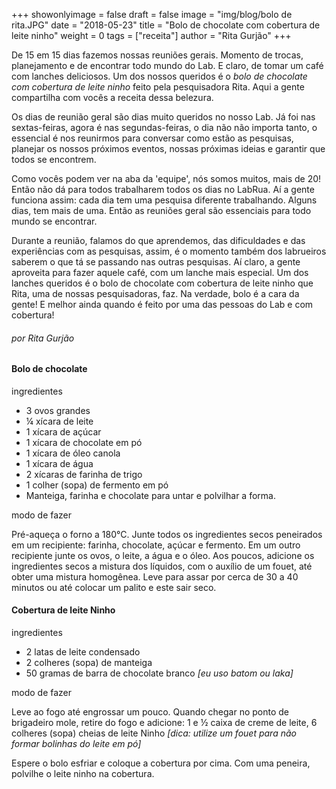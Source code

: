 +++
showonlyimage = false
draft = false
image = "img/blog/bolo de rita.JPG"
date = "2018-05-23"
title = "Bolo de chocolate com cobertura de leite ninho"
weight = 0
tags = ["receita"]
author = "Rita Gurjão"
+++


De 15 em 15 dias fazemos nossas reuniões gerais. Momento de trocas, planejamento e de encontrar todo mundo do Lab. E claro, de tomar um café com lanches deliciosos. Um dos nossos queridos é o *bolo de chocolate com cobertura de leite ninho* feito pela pesquisadora Rita. Aqui a gente compartilha com vocês a receita dessa belezura.
<!--more-->

Os dias de reunião geral são dias muito queridos no nosso Lab. Já foi nas sextas-feiras, agora é nas segundas-feiras, o dia não não importa tanto, o essencial é nos reunirmos para conversar como estão as pesquisas, planejar os nossos próximos eventos, nossas próximas ideias e garantir que todos se encontrem.

Como vocês podem ver na aba da 'equipe', nós somos muitos, mais de 20! Então não dá para todos trabalharem todos os dias no LabRua. Aí a gente funciona assim: cada dia tem uma pesquisa diferente trabalhando. Alguns dias, tem mais de uma. Então as reuniões geral são essenciais para todo mundo se encontrar.

Durante a reunião, falamos do que aprendemos, das dificuldades e das experiências com as pesquisas, assim, é o momento também dos labrueiros saberem o que tá se passando nas outras pesquisas. Aí claro, a gente aproveita para fazer aquele café, com um lanche mais especial. Um dos lanches queridos é o bolo de chocolate com cobertura de leite ninho que Rita, uma de nossas pesquisadoras, faz. Na verdade, bolo é a cara da gente! E melhor ainda quando é feito por uma das pessoas do Lab e com cobertura!

<H6>por Rita Gurjão</H6>

#### Bolo de chocolate

<dt>ingredientes</dt>

* 3 ovos grandes
* ¼ xícara de leite
* 1 xícara de açúcar
* 1 xícara de chocolate em pó
* 1 xícara de óleo canola
* 1 xícara de água
* 2 xícaras de farinha de trigo
* 1 colher (sopa) de fermento em pó
* Manteiga, farinha e chocolate para untar e polvilhar a forma.

<dt>modo de fazer</dt>

Pré-aqueça o forno a 180°C.
Junte todos os ingredientes secos peneirados em um recipiente: farinha, chocolate, açúcar e fermento.
Em um outro recipiente junte os ovos, o leite, a água e o óleo. Aos poucos, adicione os ingredientes secos a mistura dos líquidos, com o auxílio de um fouet, até obter uma mistura homogênea.
Leve para assar por cerca de 30 a 40 minutos ou até colocar um palito e este sair seco.

#### Cobertura de leite Ninho

<dt>ingredientes</dt>

* 2 latas de leite condensado
* 2 colheres (sopa) de manteiga
* 50 gramas de barra de chocolate branco *[eu uso batom ou laka]*  

<dt>modo de fazer</dt>

Leve ao fogo até engrossar um pouco. Quando chegar no ponto de brigadeiro mole, retire do fogo e adicione:
1 e ½ caixa de creme de leite, 6 colheres (sopa) cheias de leite Ninho *[dica: utilize um fouet para não formar bolinhas do leite em pó]*

Espere o bolo esfriar e coloque a cobertura por cima. Com uma peneira, polvilhe o leite ninho na cobertura.

